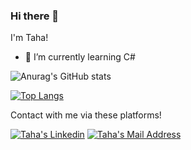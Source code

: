 ### Hi there 👋
I'm Taha!


- 🌱 I’m currently learning C#


![Anurag's GitHub stats](https://github-readme-stats.vercel.app/api?username=tahakocal&show_icons=true&theme=merko)

[![Top Langs](https://github-readme-stats.vercel.app/api/top-langs/?username=tahakocal&layout=compact&theme=merko)](https://github.com/tahakocal/github-readme-stats)



Contact with me via these platforms!

<a href="https://www.linkedin.com/in/mehmet-taha-k-4398021ba/" target="_blank" rel="nofollow"><img alt="Taha's Linkedin" src="https://img.shields.io/badge/LinkedIn-0077B5?style=for-the-badge&logo=linkedin&logoColor=white" /></a>
 <a href="mailto:tahakocalgs@gmail.com" target="_blank" rel="nofollow"><img alt="Taha's Mail Address" src="https://img.shields.io/badge/Gmail-D14836?style=for-the-badge&logo=gmail&logoColor=white" /></a>


<!---
tahakocal/tahakocal is a ✨ special ✨ repository because its `README.md` (this file) appears on your GitHub profile.
You can click the Preview link to take a look at your changes.
--->
